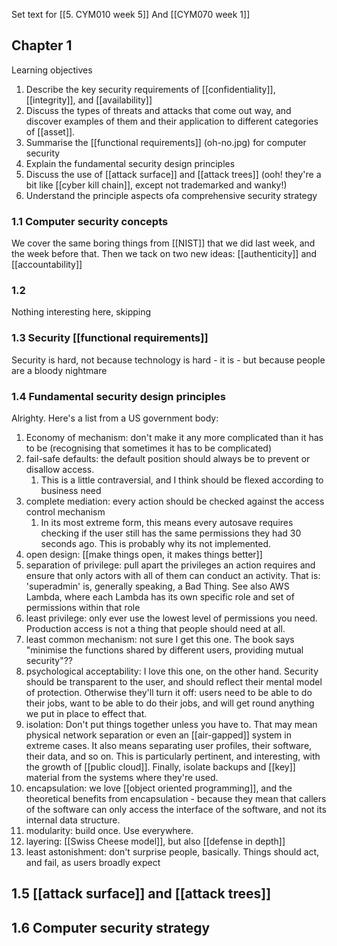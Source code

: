 Set text for [[5. CYM010 week 5]]
And [[CYM070 week 1]]
## Chapter 1
Learning objectives
1. Describe the key security requirements of [[confidentiality]], [[integrity]], and [[availability]]
2. Discuss the types of threats and attacks that come out way, and discover examples of them and their application to different categories of [[asset]].
3. Summarise the [[functional requirements]] (oh-no.jpg) for computer security
4. Explain the fundamental security design principles
5. Discuss the use of [[attack surface]] and [[attack trees]] (ooh! they're a bit like [[cyber kill chain]], except not trademarked and wanky!)
6. Understand the principle aspects ofa  comprehensive security strategy
### 1.1 Computer security concepts
We cover the same boring things from [[NIST]] that we did last week, and the week before that. Then we tack on two new ideas: [[authenticity]] and [[accountability]]
### 1.2 
Nothing interesting here, skipping
### 1.3 Security [[functional requirements]]
Security is hard, not because technology is hard - it is - but because people are a bloody nightmare
### 1.4 Fundamental security design principles
Alrighty. Here's a list from a US government body:
1. Economy of mechanism: don't make it any more complicated than it has to be (recognising that sometimes it has to be complicated)
2. fail-safe defaults: the default position should always be to prevent or disallow access.
	1. This is a little contraversial, and I think should be flexed according to business need
3. complete mediation: every action should be checked against the access control mechanism
	1. In its most extreme form, this means every autosave requires checking if the user still has the same permissions they had 30 seconds ago. This is probably why its not implemented.
4. open design: [[make things open, it makes things better]]
5. separation of privilege: pull apart the privileges an action requires and ensure that only actors with all of them can conduct an activity. That is: 'superadmin' is, generally speaking, a Bad Thing. See also AWS Lambda, where each Lambda has its own specific role and set of permissions within that role 
6. least privilege: only ever use the lowest level of permissions you need. Production access is not a thing that people should need at all.
7. least common mechanism: not sure I get this one. The book says "minimise the functions shared by different users, providing mutual security"??
8. psychological acceptability: I love this one, on the other hand. Security should be transparent to the user, and should reflect their mental model of protection. Otherwise they'll turn it off: users need to be able to do their jobs, want to be able to do their jobs, and will get round anything we put in place to effect that.
9. isolation: Don't put things together unless you have to. That may mean physical network separation or even an [[air-gapped]] system in extreme cases. It also means separating user profiles, their software, their data, and so on. This is particularly pertinent, and interesting, with the growth of [[public cloud]]. Finally, isolate backups and [[key]] material from the systems where they're used.
10. encapsulation: we love [[object oriented programming]], and the theoretical benefits from encapsulation - because they mean that callers of the software can only access the interface of the software, and not its internal data structure.
11. modularity: build once. Use everywhere.
12. layering: [[Swiss Cheese model]], but also [[defense in depth]] 
13. least astonishment: don't surprise people, basically. Things should act, and fail, as users broadly expect
## 1.5 [[attack surface]] and [[attack trees]]
## 1.6 Computer security strategy

